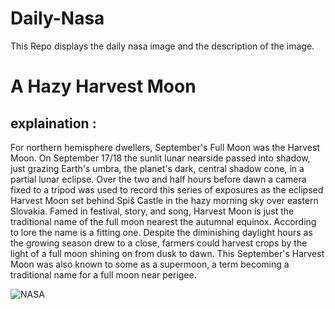 # Daily-Nasa

This Repo displays the daily nasa image and the description of the image.

<!--NASA-->
# A Hazy Harvest Moon
## explaination :

For northern hemisphere dwellers, September's Full Moon was the Harvest Moon. On September 17/18 the sunlit lunar nearside passed into shadow, just grazing Earth's umbra, the planet's dark, central shadow cone, in a partial lunar eclipse. Over the two and half hours before dawn a camera fixed to a tripod was used to record this series of exposures as the eclipsed Harvest Moon set behind Spiš Castle in the hazy morning sky over eastern Slovakia. Famed in festival, story, and song, Harvest Moon is just the traditional name of the full moon nearest the autumnal equinox.  According to lore the name is a fitting one. Despite the diminishing daylight hours as the growing season drew to a close, farmers could harvest crops by the light of a full moon shining on from dusk to dawn. This September's Harvest Moon was also known to some as a supermoon, a term becoming a traditional name for a full moon near perigee.

![NASA](https://apod.nasa.gov/apod/image/2409/2024_09_18_ZM_Spis_50mm-Pano_Postupka_1024c.png)
<!--/NASA-->